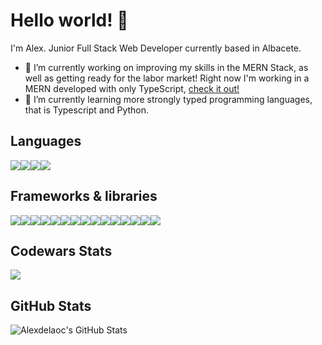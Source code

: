 # Hello world! 👋
I'm Alex. Junior Full Stack Web Developer currently based in Albacete.

- 🔭 I’m currently working on improving my skills in the MERN Stack, as well as getting ready for the labor market! Right now I'm working in a MERN developed with only TypeScript, [check it out!](https://github.com/Alexdelaoc/MERN-TS)
- 🌱 I’m currently learning more strongly typed programming languages, that is Typescript and Python.

## Languages
<img src="https://img.shields.io/badge/HTML5-E34F26?style=for-the-badge&logo=html5&logoColor=white"><img src="https://img.shields.io/badge/CSS3-1572B6?style=for-the-badge&logo=css3&logoColor=white"><img src="https://img.shields.io/badge/JavaScript-323330?style=for-the-badge&logo=javascript&logoColor=F7DF1E"><img src="https://img.shields.io/badge/TypeScript-007ACC?style=for-the-badge&logo=typescript&logoColor=white">

## Frameworks & libraries
<img src="https://img.shields.io/badge/Node.js-339933?style=for-the-badge&logo=nodedotjs&logoColor=white"><img src="https://img.shields.io/badge/Express.js-000000?style=for-the-badge&logo=express&logoColor=white"><img src="https://img.shields.io/badge/JWT-000000?style=for-the-badge&logo=JSON%20web%20tokens&logoColor=white"><img src="https://img.shields.io/badge/Cypress-17202C?style=for-the-badge&logo=cypress&logoColor=white"><img src="https://img.shields.io/badge/Jest-C21325?style=for-the-badge&logo=jest&logoColor=white"><img src="https://img.shields.io/badge/Postman-FF6C37?style=for-the-badge&logo=Postman&logoColor=white"><img src="https://img.shields.io/badge/React-20232A?style=for-the-badge&logo=react&logoColor=61DAFB"><img src="https://img.shields.io/badge/React_Router-CA4245?style=for-the-badge&logo=react-router&logoColor=white"><img src="https://img.shields.io/badge/Redux-593D88?style=for-the-badge&logo=redux&logoColor=white"><img src="https://img.shields.io/badge/Sass-CC6699?style=for-the-badge&logo=sass&logoColor=white"><img src="https://img.shields.io/badge/Material%20UI-007FFF?style=for-the-badge&logo=mui&logoColor=white"><img src="	https://img.shields.io/badge/Bootstrap-563D7C?style=for-the-badge&logo=bootstrap&logoColor=white"><img src="https://img.shields.io/badge/Bootstrap-563D7C?style=for-the-badge&logo=bootstrap&logoColor=white"><img src="https://img.shields.io/badge/Tailwind_CSS-38B2AC?style=for-the-badge&logo=tailwind-css&logoColor=white"><img src="https://img.shields.io/badge/firebase-ffca28?style=for-the-badge&logo=firebase&logoColor=black">

## Codewars Stats
<img src="https://www.codewars.com/users/Alexdelaoc/badges/small">

## GitHub Stats
<img align="left" alt="Alexdelaoc's GitHub Stats" src="https://github-readme-stats-alexdelaoc.vercel.app/api?username=Alexdelaoc&show_icons=true&theme=dracula">
